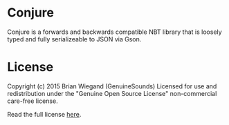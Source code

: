 # Conjure
Conjure is a forwards and backwards compatible NBT library that is loosely typed and fully serializeable to JSON via Gson.

# License
Copyright (c) 2015 Brian Wiegand (GenuineSounds)
Licensed for use and redistribution under the "Genuine Open Source License" non-commercial care-free license.

Read the full license [here](LICENSE.md).

